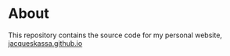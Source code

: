 # About
This repository contains the source code for my personal website, [jacqueskassa.github.io](https://jacqueskassa.github.io/)
